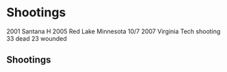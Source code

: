 # Shootings

2001 Santana H
2005 Red Lake Minnesota 10/7
2007 Virginia Tech shooting 33 dead 23 wounded

## Shootings
